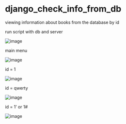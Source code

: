 # django_check_info_from_db
viewing information about books from the database by id

run script with db and server

![image](https://github.com/Elianess/django_check_info_from_db/assets/66972306/839709e7-6ef6-4937-80a2-914b46efe61f)

main menu

![image](https://github.com/Elianess/django_check_info_from_db/assets/66972306/61b9d1f8-ee3a-46f3-940c-132464b8727f)

id = 1

![image](https://github.com/Elianess/django_check_info_from_db/assets/66972306/29454452-98f1-4c12-9846-e945dc3bb058)

id = qwerty

![image](https://github.com/Elianess/django_check_info_from_db/assets/66972306/c7c77465-866f-4779-8a40-cfad59bcec05)

id = 1’ or 1#

![image](https://github.com/Elianess/django_check_info_from_db/assets/66972306/3ba4fba5-869e-4772-9b1c-19d01ed772c5)


